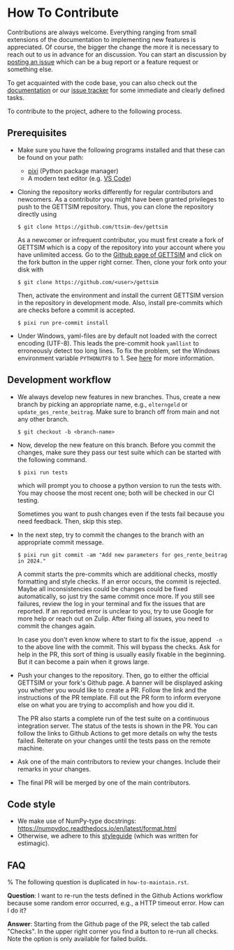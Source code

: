 # How To Contribute

Contributions are always welcome. Everything ranging from small extensions of the
documentation to implementing new features is appreciated. Of course, the bigger the
change the more it is necessary to reach out to us in advance for an discussion. You can
start an discussion by
[posting an issue](https://github.com/ttsim-dev/gettsim/issues/new/choose) which can be
a bug report or a feature request or something else.

To get acquainted with the code base, you can also check out the
[documentation](https://gettsim.readthedocs.io/en/latest/) or our
[issue tracker](https://github.com/ttsim-dev/gettsim/issues) for some immediate and
clearly defined tasks.

To contribute to the project, adhere to the following process.

## Prerequisites

- Make sure you have the following programs installed and that these can be found on
  your path:

  - [pixi](https://prefix.dev/docs/pixi/overview#installation) (Python package manager)
  - A modern text editor (e.g. [VS Code](https://code.visualstudio.com/))

- Cloning the repository works differently for regular contributors and newcomers. As a
  contributor you might have been granted privileges to push to the GETTSIM repository.
  Thus, you can clone the repository directly using

  ```shell-session
  $ git clone https://github.com/ttsim-dev/gettsim
  ```

  As a newcomer or infrequent contributor, you must first create a fork of GETTSIM which
  is a copy of the repository into your account where you have unlimited access. Go to
  the [Github page of GETTSIM](https://github.com/ttsim-dev/gettsim) and click on the
  fork button in the upper right corner. Then, clone your fork onto your disk with

  ```shell-session
  $ git clone https://github.com/<user>/gettsim
  ```

  Then, activate the environment and install the current GETTSIM version in the
  repository in development mode. Also, install pre-commits which are checks before a
  commit is accepted.

  ```shell-session
  $ pixi run pre-commit install
  ```

- Under Windows, yaml-files are by default not loaded with the correct encoding (UTF-8).
  This leads the pre-commit hook `yamllint` to erroneously detect too long lines. To fix
  the problem, set the Windows environment variable `PYTHONUTF8` to 1. See
  [here](https://dev.to/methane/python-use-utf-8-mode-on-windows-212i) for more
  information.

## Development workflow

- We always develop new features in new branches. Thus, create a new branch by picking
  an appropriate name, e.g., `elterngeld` or `update_ges_rente_beitrag`. Make sure to
  branch off from main and not any other branch.

  ```shell-session
  $ git checkout -b <branch-name>
  ```

- Now, develop the new feature on this branch. Before you commit the changes, make sure
  they pass our test suite which can be started with the following command.

  ```shell-session
  $ pixi run tests
  ```

  which will prompt you to choose a python version to run the tests with. You may choose
  the most recent one; both will be checked in our CI testing.

  Sometimes you want to push changes even if the tests fail because you need feedback.
  Then, skip this step.

- In the next step, try to commit the changes to the branch with an appropriate commit
  message.

  ```shell-session
  $ pixi run git commit -am "Add new parameters for ges_rente_beitrag in 2024."
  ```

  A commit starts the pre-commits which are additional checks, mostly formatting and
  style checks. If an error occurs, the commit is rejected. Maybe all inconsistencies
  could be changes could be fixed automatically, so just try the same commit once more.
  If you still see failures, review the log in your terminal and fix the issues that are
  reported. If an reported error is unclear to you, try to use Google for more help or
  reach out on Zulip. After fixing all issues, you need to commit the changes again.

  In case you don't even know where to start to fix the issue, append ` -n` to the above
  line with the commit. This will bypass the checks. Ask for help in the PR, this sort
  of thing is usually easily fixable in the beginning. But it can become a pain when it
  grows large.

- Push your changes to the repository. Then, go to either the official GETTSIM or your
  fork's Github page. A banner will be displayed asking you whether you would like to
  create a PR. Follow the link and the instructions of the PR template. Fill out the PR
  form to inform everyone else on what you are trying to accomplish and how you did it.

  The PR also starts a complete run of the test suite on a continuous integration
  server. The status of the tests is shown in the PR. You can follow the links to Github
  Actions to get more details on why the tests failed. Reiterate on your changes until
  the tests pass on the remote machine.

- Ask one of the main contributors to review your changes. Include their remarks in your
  changes.

- The final PR will be merged by one of the main contributors.

## Code style

- We make use of NumPy-type docstrings:
  <https://numpydoc.readthedocs.io/en/latest/format.html>
- Otherwise, we adhere to this
  [styleguide](https://estimagic.readthedocs.io/en/latest/contributing/styleguide.html)
  (which was written for estimagic).

## FAQ

% The following question is duplicated in `how-to-maintain.rst`.

**Question**: I want to re-run the tests defined in the Github Actions workflow because
some random error occurred, e.g., a HTTP timeout error. How can I do it?

**Answer**: Starting from the Github page of the PR, select the tab called "Checks". In
the upper right corner you find a button to re-run all checks. Note the option is only
available for failed builds.
